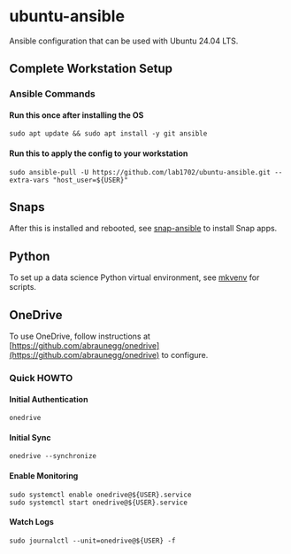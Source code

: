 # ubuntu-ansible

Ansible configuration that can be used with Ubuntu 24.04 LTS.

## Complete Workstation Setup

### Ansible Commands

#### Run this once after installing the OS

    sudo apt update && sudo apt install -y git ansible

#### Run this to apply the config to your workstation

    sudo ansible-pull -U https://github.com/lab1702/ubuntu-ansible.git --extra-vars "host_user=${USER}"

## Snaps

After this is installed and rebooted, see [snap-ansible](https://github.com/lab1702/snap-ansible) to install Snap apps.

## Python

To set up a data science Python virtual environment, see [mkvenv](https://github.com/lab1702/mkvenv) for scripts.

## OneDrive

To use OneDrive, follow instructions at [https://github.com/abraunegg/onedrive](https://github.com/abraunegg/onedrive) to configure.

### Quick HOWTO

#### Initial Authentication

    onedrive

#### Initial Sync

    onedrive --synchronize

#### Enable Monitoring

    sudo systemctl enable onedrive@${USER}.service
    sudo systemctl start onedrive@${USER}.service

#### Watch Logs

    sudo journalctl --unit=onedrive@${USER} -f
